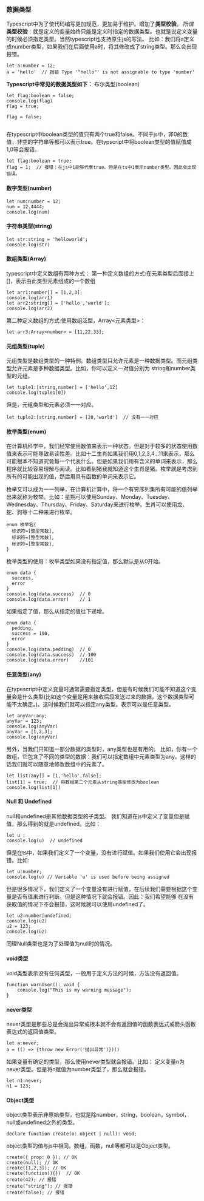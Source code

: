 ### 数据类型
Typescript中为了使代码编写更加规范，更加易于维护。增加了**类型校验**。
所谓**类型校验**：就是定义的变量始终只能是定义时指定的数据类型。也就是说定义变量的时候必须指定类型。当然typescript也支持原生js的写法。
比如：我们将a定义成number类型，如果我们在后面使用a时，将其修改成了string类型。那么会出现报错。
```
let a:number = 12;
a = 'hello'  // 报错 Type '"hello"' is not assignable to type 'number'

```

**Typescript中常见的数据类型如下：**
 布尔类型(boolean)
```
let flag:boolean = false;
console.log(flag)
flag = true;

flag = false;


```
在typescript中boolean类型的值只有两个true和false。不同于js中，非0的数值，非空的字符串等都可以表示true。在typscript中将boolean类型的值赋值成1,0等会报错。
```
let flag:boolean = true;
flag = 1;  // 报错：在js中1能够代表true。但是在ts中1表示number类型。因此会出现错误。
```

#### 数字类型(number)
```
let num:number = 12;
num = 12.4444;
console.log(num)
```

#### 字符串类型(string)
```
let str:string = 'helloworld';
console.log(str)
```

#### 数组类型(Array)
typescript中定义数组有两种方式：
第一种定义数组的方式:在元素类型后面接上[]，表示由此类型元素组成的一个数组

```
let arr1:number[] = [1,2,3];
console.log(arr1)
let arr2:string[] = ['hello','world'];
console.log(arr2)
```

第二种定义数组的方式:使用数组泛型，Array<元素类型>：
```
let arr3:Array<number> = [11,22,33];
```
#### 元组类型(tuple)
元组类型是数组类型的一种特例。数组类型只允许元素是一种数据类型。而元组类型允许元素是多种数据类型。比如，你可以定义一对值分别为 string和number类型的元组。
```
let tuple1:[string,number] = ['hello',12]
console.log(tuple1[0])
```
但是，元组类型和元素必须一一对应。
```
let tuple2:[string,number] = [20,'world']  // 没有一一对应
```

#### 枚举类型(enum)
在计算机科学中，我们经常使用数值来表示一种状态。但是对于较多的状态使用数值来表示可能导致易读性差。比如十二生肖如果我们用0,1,2,3,4...11来表示，那么可能根本不知道究竟每一个代表什么。但是如果我们用有含义的单词来表示，那么程序就比较容易理解与阅读。比如看到猪我就知道这个生肖是猪。枚举就是考虑到所有的可能出现的值，然后用具有函数的单词来表示它。

枚举又可以成为一一列举，在计算机计算中，将一个有穷序列集所有可能的值列举出来就称为枚举。比如：星期可以使用Sunday、Monday、Tuesday、Wednesday、Thursday、Friday、Saturday来进行枚举。生肖可以使用龙、蛇、狗等十二种来进行枚举。
```
enum 枚举名{
  标识符=[整型常数],
  标识符=[整型常数],
  标识符=[整型常数],
}
```
枚举类型的使用：枚举类型如果没有指定值，那么默认是从0开始。
```
enum data {
  success,
  error
}
console.log(data.success)  // 0
console.log(data.error)    // 1
```
如果指定了值，那么从指定的值往下递增。
```
enum data {
  pedding,
  success = 100,
  error
}
console.log(data.pedding)  // 0
console.log(data.success)  // 100
console.log(data.error)    //101
```
#### 任意类型(any)
在typescript中定义变量时通常需要指定类型，但是有时候我们可能不知道这个变量会是什么类型(比如这个变量是用来接收后段发送过来的数据，这个数据类型可能不太确定。)。这时候我们就可以指定any类型。表示可以是任意类型。
```
let anyVar:any;
anyVar = 123;
console.log(anyVar)
anyVar = [1,2,3];
console.log(anyVar)
```
另外，当我们只知道一部分数据的类型时，any类型也是有用的。 比如，你有一个数组，它包含了不同的类型的数据：我们可以指定数组中元素类型为any。这样的话我们就可以随意地修改数组中的元素了。
```
let list:any[] = [1,'hello',false];
list[1] = true;  // 将数组第二个元素从string类型修改为boolean
console.log(list[1])

```
#### Null 和 Undefined
null和undefined是其他数据类型的子类型。
我们知道在js中定义了变量但是赋值，那么得到的就是undefined。比如：
```
let u ;
console.log(u)  // undefined
```
但是在ts中，如果我们定义了一个变量，没有进行赋值。如果我们使用它会出现报错。比如:
```
let u:number;
console.log(u) // Variable 'u' is used before being assigned
```
但是很多情况下，我们定义了一个变量没有进行赋值，在后续我们需要根据这个变量是否有值来进行判断。但是这种情况下就会报错。因此：我们希望能够
在没有获取值的情况下不会报错，这时候就可以使用undefined了。
```
let u2:number|undefined;
console.log(u2)
u2 = 123;
console.log(u2)
```
同理Null类型也是为了处理值为null时的情况。

#### void类型
void类型表示没有任何类型，一般用于定义方法的时候，方法没有返回值。
```
function warnUser(): void {
    console.log("This is my warning message");
}
```
#### never类型
 never类型是那些总是会抛出异常或根本就不会有返回值的函数表达式或箭头函数表达式的返回值类型。
 ```
let a:never;
a = (() => {throw new Error('抛出异常')})()
 ```
如果变量有确定的类型，那么使用never类型就会报错。比如：
定义变量n为never类型。但是将n赋值为number类型了，那么就会报错。
```
let n1:never;
n1 = 123;
```

#### Object类型
object类型表示非原始类型，也就是除number，string，boolean，symbol，null或undefined之外的类型。
```
declare function create(o: object | null): void;
```
object类型的值与js中相同。数组，函数，null等都可以是Object类型。
```
create({ prop: 0 }); // OK
create(null); // OK
create([1,2,3]); // OK
create(function(){})  // OK
create(42); // 报错
create("string"); // 报错
create(false); // 报错
```

